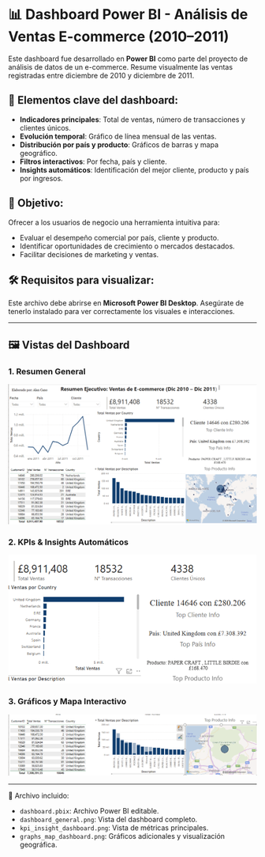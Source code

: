 # 📊 Dashboard Power BI - Análisis de Ventas E-commerce (2010–2011)

Este dashboard fue desarrollado en **Power BI** como parte del proyecto de análisis de datos de un e-commerce. Resume visualmente las ventas registradas entre diciembre de 2010 y diciembre de 2011.

## 🧩 Elementos clave del dashboard:
- **Indicadores principales**: Total de ventas, número de transacciones y clientes únicos.
- **Evolución temporal**: Gráfico de línea mensual de las ventas.
- **Distribución por país y producto**: Gráficos de barras y mapa geográfico.
- **Filtros interactivos**: Por fecha, país y cliente.
- **Insights automáticos**: Identificación del mejor cliente, producto y país por ingresos.

## 📌 Objetivo:
Ofrecer a los usuarios de negocio una herramienta intuitiva para:
- Evaluar el desempeño comercial por país, cliente y producto.
- Identificar oportunidades de crecimiento o mercados destacados.
- Facilitar decisiones de marketing y ventas.

## 🛠 Requisitos para visualizar:
Este archivo debe abrirse en **Microsoft Power BI Desktop**. Asegúrate de tenerlo instalado para ver correctamente los visuales e interacciones.

---

## 🖼️ Vistas del Dashboard

### 1. Resumen General
![Dashboard General](capturas/dashboard_general.png)

### 2. KPIs & Insights Automáticos
![KPIs e Insights](capturas/kpi_insight_dashboard.png)

### 3. Gráficos y Mapa Interactivo
![Gráficos y Mapa](capturas/graphs_map_dashboard.png)

---

📁 Archivo incluido:
- `dashboard.pbix`: Archivo Power BI editable.
- `dashboard_general.png`: Vista del dashboard completo.
- `kpi_insight_dashboard.png`: Vista de métricas principales.
- `graphs_map_dashboard.png`: Gráficos adicionales y visualización geográfica.

